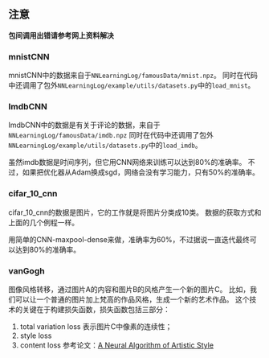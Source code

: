 ## 注意
**包间调用出错请参考网上资料解决**
### mnistCNN
mnistCNN中的数据来自于`NNLearningLog/famousData/mnist.npz`。
同时在代码中还调用了包外`NNLearningLog/example/utils/datasets.py`中的`load_mnist`。
### ImdbCNN
ImdbCNN中的数据是有关于评论的数据，来自于`NNLearningLog/famousData/imdb.npz`
同时在代码中还调用了包外`NNLearningLog/example/utils/datasets.py`中的`load_imdb`。

虽然imdb数据是时间序列，但它用CNN网络来训练可以达到80%的准确率。
不过，如果把优化器从Adam换成sgd，网络会没有学习能力，只有50%的准确率。
### cifar_10_cnn
cifar_10_cnn的数据是图片，它的工作就是将图片分类成10类。
数据的获取方式和上面的几个例程一样。

用简单的CNN-maxpool-dense来做，准确率为60%，不过据说一直迭代最终可以达到80%的准确率。
### vanGogh
图像风格转移，通过图片A的内容和图片B的风格产生一个新的图片C。
比如，我们可以让一个普通的图片加上梵高的作品风格，生成一个新的艺术作品。
这个技术的关键在于构建损失函数，损失函数包括三部分：
1. total variation loss 表示图片C中像素的连续性；
2. style loss
3. content loss
参考论文：[A Neural Algorithm of Artistic Style](http://arxiv.org/abs/1508.06576)